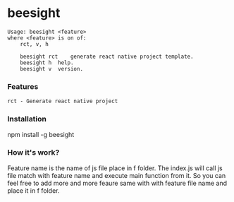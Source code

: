 # beesight
```
Usage: beesight <feature>
where <feature> is on of:
	rct, v, h

	beesight rct	generate react native project template.
	beesight h	help.
	beesight v	version.
```

### Features

```
rct - Generate react native project
```

### Installation
npm install -g beesight

### How it's work?

Feature name is the name of js file place in f folder. The index.js will call js file match with feature name and execute main function from it. So you can feel free to add more and more feaure same with with feature file name and place it in f folder.